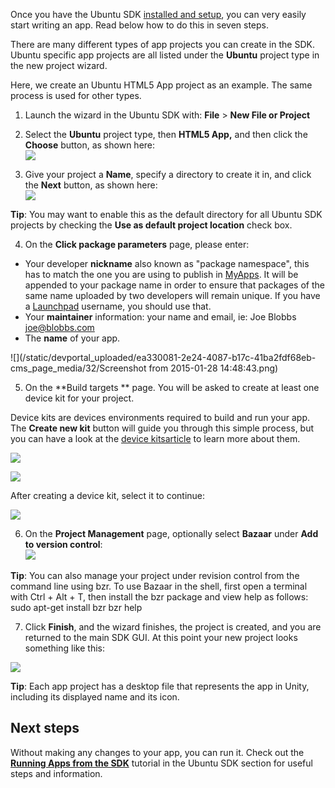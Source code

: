 





Once you have the Ubuntu SDK [installed and setup](/en/phone/platform/sdk/installing-the-sdk/), you can very easily start
writing an app. Read below how to do this in seven steps.

There are many different types of app projects you can create in the SDK.
Ubuntu specific app projects are all listed under the **Ubuntu** project type
in the new project wizard.

Here, we create an Ubuntu HTML5 App project as an example. The same process is
used for other types.

  1. Launch the wizard in the Ubuntu SDK with: **File** > **New File or Project**
  2. Select the **Ubuntu** project type, then **HTML5 App,** and then click the **Choose** button, as shown here:  
![](/static/devportal_uploaded/fb60d521-c71b-41d5-88f3-6e9fbe126902-cms_page_media/32/new-project-1-700x435.png)

  3. Give your project a **Name**, specify a directory to create it in, and click the **Next** button, as shown here:  
![](/static/devportal_uploaded/d278b463-25a3-4c12-bdfb-22ccb76a8c48-cms_page_media/32/new-project-2-700x371.png)

**Tip**: You may want to enable this as the default directory for all Ubuntu SDK projects by checking the **Use as default project location** check box.

  4. On the **Click package parameters** page, please enter:
  * Your developer **nickname** also known as "package namespace", this has to match the one you are using to publish in [MyApps](https://myapps.developer.ubuntu.com/dev/click-apps/). It will be appended to your package name in order to ensure that packages of the same name uploaded by two developers will remain unique. If you have a [Launchpad](https://launchpad.net/) username, you should use that.
  * Your **maintainer** information: your name and email, ie: Joe Blobbs <joe@blobbs.com>
  * The **name** of your app.

![](/static/devportal_uploaded/ea330081-2e24-4087-b17c-41ba2fdf68eb-cms_page_media/32/Screenshot from 2015-01-28 14:48:43.png)

  5. On the **Build targets ** page. You will be asked to create at least one device kit for your project.

Device kits are devices environments required to build and run your app. The
**Create new kit** button will guide you through this simple process, but you
can have a look at the [device kitsarticle](/en/phone/apps/sdk/tutorials/click-targets-and-device-kits/) to learn
more about them.

![](/static/devportal_uploaded/9a2be93d-6ac0-40fe-89c5-abaebe72876d-cms_page_media/32/new-project-4-700x371.png)

![](/static/devportal_uploaded/c023f7e3-a226-4ef8-b3bd-e758de7f9443-cms_page_media/32/new-project-5-700x371.png)

After creating a device kit, select it to continue:

![](/static/devportal_uploaded/9d262fd2-7875-48eb-bb4c-03967fb0ae35-cms_page_media/32/new-project-6-700x371.png)

  6. On the **Project Management** page, optionally select **Bazaar** under **Add to version control**:  
![](/static/devportal_uploaded/bb17f037-6191-48a4-9c03-0013db22f1fe-cms_page_media/32/new-project-7-700x399.png)

**Tip**: You can also manage your project under revision control from the command line using bzr. To use Bazaar in the shell, first open a terminal with Ctrl + Alt + T, then install the bzr package and view help as follows:
    sudo apt-get install bzr
    bzr help

  7. Click **Finish**, and the wizard finishes, the project is created, and you are returned to the main SDK GUI. At this point your new project looks something like this:

![](/static/devportal_uploaded/5cdc10fb-646c-4210-a7d3-9dd4304af1d1-cms_page_media/32/new-project-8-700x371.png)

**Tip**: Each app project has a desktop file that represents the app in Unity, including its displayed name and its icon.

## Next steps

Without making any changes to your app, you can run it. Check out the
**[Running Apps from the SDK](/en/phone/apps/sdk/tutorials/running-apps-from-the-sdk/)** tutorial in the Ubuntu SDK section for useful steps and
information.





